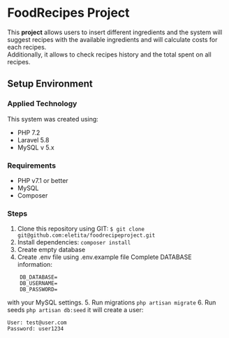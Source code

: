 # FoodRecipes Project

This **project** allows users to insert different ingredients and the system will suggest recipes with the available ingredients and will calculate costs for each recipes.  
Additionally, it allows to check recipes history and the total spent on all recipes.


## Setup Environment

### Applied Technology
This system was created using:
* PHP 7.2
* Laravel 5.8
* MySQL v 5.x

### Requirements
* PHP v7.1 or better
* MySQL
* Composer

### Steps  
1. Clone this repository using GIT:
    `$ git clone git@github.com:eletita/foodrecipeproject.git`
2. Install dependencies:
    `composer install`
3. Create empty database
4. Create .env file using .env.example file Complete DATABASE information:   
```
    DB_DATABASE=    
    DB_USERNAME=    
    DB_PASSWORD=  
```
   with your MySQL settings.
5. Run migrations `php artisan migrate`
6. Run seeds `php artisan db:seed` it will create a user:
```
User: test@user.com
Password: user1234
```
